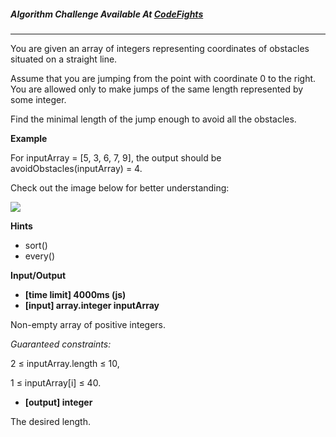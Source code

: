 

##### Algorithm Challenge Available At [CodeFights](https://codefights.com/arcade/intro/level-5/XC9Q2DhRRKQrfLhb5)
---

You are given an array of integers representing coordinates of obstacles situated on a straight line.

Assume that you are jumping from the point with coordinate 0 to the right. You are allowed only to make jumps of the same length represented by some integer.

Find the minimal length of the jump enough to avoid all the obstacles.

**Example**

For inputArray = [5, 3, 6, 7, 9], the output should be
avoidObstacles(inputArray) = 4.

Check out the image below for better understanding:

![](https://codefightsuserpics.s3.amazonaws.com/tasks/avoidObstacles/img/example.png?_tm=1490625560816)

**Hints**
-   sort()
-   every()

**Input/Output**

- **[time limit] 4000ms (js)**
- **[input] array.integer inputArray**

Non-empty array of positive integers.

*Guaranteed constraints:*

2 ≤ inputArray.length ≤ 10,

1 ≤ inputArray[i] ≤ 40.

- **[output] integer**

The desired length.